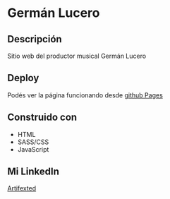 # Germán Lucero #

## Descripción ##
Sitio web del productor musical Germán Lucero

## Deploy ##
Podés ver la página funcionando desde [github Pages](https://aguslu0.github.io/gml/)

## Construido con ##
* HTML
* SASS/CSS
* JavaScript

## Mi LinkedIn ##
[Artifexted](https://www.linkedin.com/in/artifexted/)
